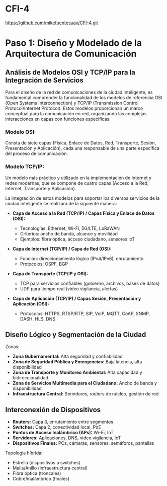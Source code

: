 # CFI-4
https://github.com/mikefuentesuax/CFI-4.git
# Paso 1: Diseño y Modelado de la Arquitectura de Comunicación

## Análisis de Modelos OSI y TCP/IP para la Integración de Servicios

Para el diseño de la red de comunicaciones de la ciudad inteligente, es fundamental comprender la funcionalidad de los modelos de referencia OSI (Open Systems Interconnection) y TCP/IP (Transmission Control Protocol/Internet Protocol). Estos modelos proporcionan un marco conceptual para la comunicación en red, organizando las complejas interacciones en capas con funciones específicas.

### Modelo OSI:
Consta de siete capas (Física, Enlace de Datos, Red, Transporte, Sesión, Presentación y Aplicación), cada una responsable de una parte específica del proceso de comunicación.

### Modelo TCP/IP:
Un modelo más práctico y utilizado en la implementación de Internet y redes modernas, que se compone de cuatro capas (Acceso a la Red, Internet, Transporte y Aplicación).

La integración de estos modelos para soportar los diversos servicios de la ciudad inteligente se realizará de la siguiente manera:

- **Capa de Acceso a la Red (TCP/IP) / Capas Física y Enlace de Datos (OSI):**
  - Tecnologías: Ethernet, Wi-Fi, 5G/LTE, LoRaWAN
  - Criterios: ancho de banda, alcance y movilidad
  - Ejemplos: fibra óptica, acceso ciudadano, sensores IoT

- **Capa de Internet (TCP/IP) / Capa de Red (OSI):**
  - Función: direccionamiento lógico (IPv4/IPv6), enrutamiento
  - Protocolos: OSPF, BGP

- **Capa de Transporte (TCP/IP y OSI):**
  - TCP para servicios confiables (gobierno, archivos, bases de datos)
  - UDP para tiempo real (video vigilancia, alertas)

- **Capa de Aplicación (TCP/IP) / Capas Sesión, Presentación y Aplicación (OSI):**
  - Protocolos: HTTPS, RTSP/RTP, SIP, VoIP, MQTT, CoAP, SNMP, DASH, HLS, DNS

## Diseño Lógico y Segmentación de la Ciudad

Zonas:

- **Zona Gubernamental:** Alta seguridad y confiabilidad
- **Zona de Seguridad Pública y Emergencias:** Baja latencia, alta disponibilidad
- **Zona de Transporte y Monitoreo Ambiental:** Alta capacidad y bidireccionalidad
- **Zona de Servicios Multimedia para el Ciudadano:** Ancho de banda y disponibilidad
- **Infraestructura Central:** Servidores, routers de núcleo, gestión de red

## Interconexión de Dispositivos

- **Routers:** Capa 3, enrutamiento entre segmentos
- **Switches:** Capa 2, conectividad local, PoE
- **Puntos de Acceso Inalámbrico (APs):** Wi-Fi, IoT
- **Servidores:** Aplicaciones, DNS, video vigilancia, IoT
- **Dispositivos Finales:** PCs, cámaras, sensores, semáforos, pantallas

Topología híbrida:
- Estrella (dispositivos a switches)
- Malla/Anillo (infraestructura central)
- Fibra óptica (troncales)
- Cobre/inalámbrico (finales)

